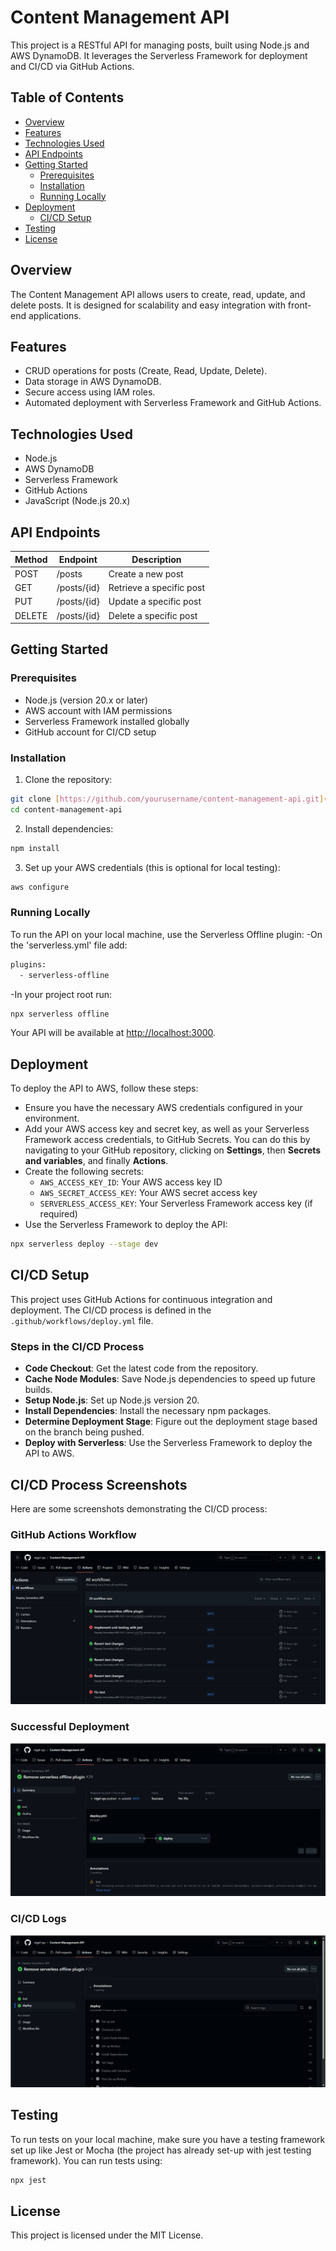 # Content Management API

This project is a RESTful API for managing posts, built using Node.js and AWS DynamoDB. It leverages the Serverless Framework for deployment and CI/CD via GitHub Actions.

## Table of Contents

* [Overview](#overview)
* [Features](#features)
* [Technologies Used](#technologies-used)
* [API Endpoints](#api-endpoints)
* [Getting Started](#getting-started)
    * [Prerequisites](#prerequisites)
    * [Installation](#installation)
    * [Running Locally](#running-locally)
* [Deployment](#deployment)
    * [CI/CD Setup](#cicd-setup)
* [Testing](#testing)
* [License](#license)

## Overview

The Content Management API allows users to create, read, update, and delete posts. It is designed for scalability and easy integration with front-end applications.

## Features

- CRUD operations for posts (Create, Read, Update, Delete).
- Data storage in AWS DynamoDB.
- Secure access using IAM roles.
- Automated deployment with Serverless Framework and GitHub Actions.

## Technologies Used

- Node.js
- AWS DynamoDB
- Serverless Framework
- GitHub Actions
- JavaScript (Node.js 20.x)

## API Endpoints

| Method | Endpoint                 | Description                                 |
|--------|-------------------------|----------------------------------------------|
| POST   | /posts                   | Create a new post                             |
| GET    | /posts/{id}              | Retrieve a specific post                     |
| PUT    | /posts/{id}              | Update a specific post                     |
| DELETE | /posts/{id}              | Delete a specific post                     |

## Getting Started

### Prerequisites

- Node.js (version 20.x or later)
- AWS account with IAM permissions
- Serverless Framework installed globally
- GitHub account for CI/CD setup

### Installation

1. Clone the repository:

```bash
git clone [https://github.com/yourusername/content-management-api.git](https://github.com/yourusername/content-management-api.git)
cd content-management-api
```
2. Install dependencies:
```bash
npm install
```
3. Set up your AWS credentials (this is optional for local testing):
```bash
aws configure
```
### Running Locally

To run the API on your local machine, use the Serverless Offline plugin:
-On the 'serverless.yml' file add:
```bash
plugins:
  - serverless-offline
```
-In your project root run: 
```bash
npx serverless offline
```
Your API will be available at [http://localhost:3000](http://localhost:3000).

## Deployment

To deploy the API to AWS, follow these steps:

- Ensure you have the necessary AWS credentials configured in your environment.
- Add your AWS access key and secret key, as well as your Serverless Framework access credentials, to       GitHub Secrets. You can do this by navigating to your GitHub repository, clicking on **Settings**, then **Secrets and variables**, and finally **Actions**. 
- Create the following secrets:
  - `AWS_ACCESS_KEY_ID`: Your AWS access key ID
  - `AWS_SECRET_ACCESS_KEY`: Your AWS secret access key
  - `SERVERLESS_ACCESS_KEY`: Your Serverless Framework access key (if required)
- Use the Serverless Framework to deploy the API:

```bash
npx serverless deploy --stage dev
```

## CI/CD Setup

This project uses GitHub Actions for continuous integration and deployment. The CI/CD process is defined in the `.github/workflows/deploy.yml` file.

### Steps in the CI/CD Process

- **Code Checkout**: Get the latest code from the repository.
- **Cache Node Modules**: Save Node.js dependencies to speed up future builds.
- **Setup Node.js**: Set up Node.js version 20.
- **Install Dependencies**: Install the necessary npm packages.
- **Determine Deployment Stage**: Figure out the deployment stage based on the branch being pushed.
- **Deploy with Serverless**: Use the Serverless Framework to deploy the API to AWS.

## CI/CD Process Screenshots

Here are some screenshots demonstrating the CI/CD process:

### GitHub Actions Workflow

![GitHub Actions Workflow](screenshots/github-actions-workflow.png)

### Successful Deployment

![Successful Deployment](screenshots/successful-deployment.png)

### CI/CD Logs

![CI/CD Logs](screenshots/cicd-logs.png)


## Testing

To run tests on your local machine, make sure you have a testing framework set up like Jest or Mocha (the project has already set-up with jest testing framework). You can run tests using:
```bash
npx jest
```

## License

This project is licensed under the MIT License. 
